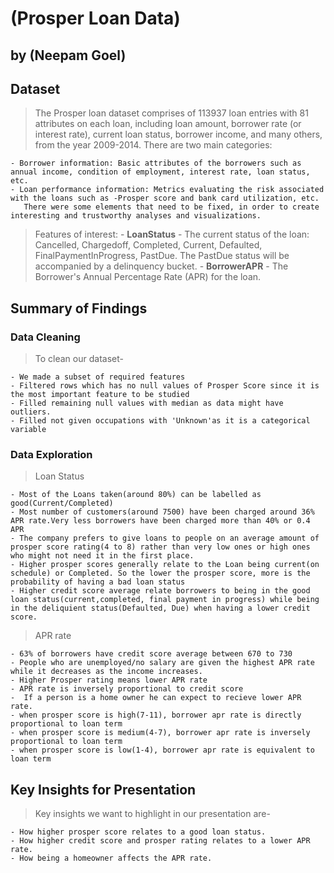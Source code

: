 # (Prosper Loan Data)
## by (Neepam Goel)


## Dataset

> The Prosper loan dataset comprises of 113937 loan entries with 81 attributes on each loan, including loan amount, borrower rate (or interest rate), current loan status, borrower income, and many others, from the year 2009-2014. There are two main categories:
  
    - Borrower information: Basic attributes of the borrowers such as annual income, condition of employment, interest rate, loan status, etc.
    - Loan performance information: Metrics evaluating the risk associated with the loans such as -Prosper score and bank card utilization, etc. 
       There were some elements that need to be fixed, in order to create interesting and trustworthy analyses and visualizations.

>
> Features of interest:
      - **LoanStatus** - The current status of the loan: Cancelled, Chargedoff, Completed, Current, Defaulted, FinalPaymentInProgress, PastDue. The PastDue status will be accompanied by a delinquency bucket.
     - **BorrowerAPR** - The Borrower's Annual Percentage Rate (APR) for the loan.

## Summary of Findings

### Data Cleaning

> To clean our dataset-

    - We made a subset of required features
    - Filtered rows which has no null values of Prosper Score since it is the most important feature to be studied
    - Filled remaining null values with median as data might have outliers.
    - Filled not given occupations with 'Unknown'as it is a categorical variable


### Data Exploration

> Loan Status

    - Most of the Loans taken(around 80%) can be labelled as good(Current/Completed)
    - Most number of customers(around 7500) have been charged around 36% APR rate.Very less borrowers have been charged more than 40% or 0.4 APR
    - The company prefers to give loans to people on an average amount of prosper score rating(4 to 8) rather than very low ones or high ones who might not need it in the first place.
    - Higher prosper scores generally relate to the Loan being current(on schedule) or Completed. So the lower the prosper score, more is the probability of having a bad loan status
    - Higher credit score average relate borrowers to being in the good loan status(current,completed, final payment in progress) while being in the deliquient status(Defaulted, Due) when having a lower credit score.
>
> APR rate
    
    - 63% of borrowers have credit score average between 670 to 730
    - People who are unemployed/no salary are given the highest APR rate while it decreases as the income increases.
    - Higher Prosper rating means lower APR rate
    - APR rate is inversely proportional to credit score
    -  If a person is a home owner he can expect to recieve lower APR rate.
    - when prosper score is high(7-11), borrower apr rate is directly proportional to loan term
    - when prosper score is medium(4-7), borrower apr rate is inversely proportional to loan term
    - when prosper score is low(1-4), borrower apr rate is equivalent to loan term
 


## Key Insights for Presentation

> Key insights we want to highlight in our presentation are-

    - How higher prosper score relates to a good loan status.
    - How higher credit score and prosper rating relates to a lower APR rate.
    - How being a homeowner affects the APR rate.
